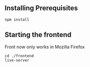 ## Installing Prerequisites
```
npm install
```

## Starting the frontend
Front now only works in Mozilla Firefox

```
cd ./frontend
live-server
```

